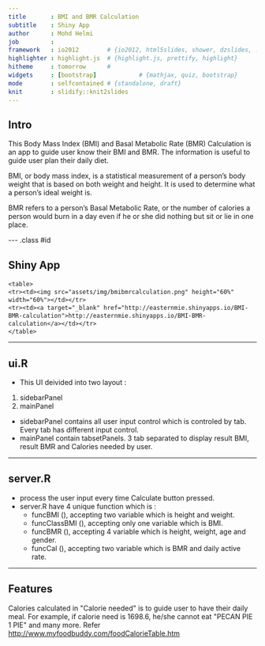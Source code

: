 ```yaml
---
title       : BMI and BMR Calculation 
subtitle    : Shiny App
author      : Mohd Helmi
job         : 
framework   : io2012        # {io2012, html5slides, shower, dzslides, ...}
highlighter : highlight.js  # {highlight.js, prettify, highlight}
hitheme     : tomorrow      # 
widgets     : [bootstrap]            # {mathjax, quiz, bootstrap}
mode        : selfcontained # {standalone, draft}
knit        : slidify::knit2slides
---
```


## Intro

This Body Mass Index (BMI) and Basal Metabolic Rate (BMR) Calculation is an app to guide user know their BMI and BMR. The information is useful to guide user plan their daily diet.

BMI, or body mass index, is a statistical measurement of a person’s body weight that is based on both weight and height. It is used to determine what a person’s ideal weight is.

BMR refers to a person’s Basal Metabolic Rate, or the number of calories a person would burn in a day even if he or she did nothing but sit or lie in one place.

--- .class #id 

## Shiny App

    <table>
    <tr><td><img src="assets/img/bmibmrcalculation.png" height="60%" width="60%"></td></tr>
    <tr><td><a target="_blank" href="http://easternmie.shinyapps.io/BMI-BMR-calculation">http://easternmie.shinyapps.io/BMI-BMR-calculation</a></td></tr>
    </table>

---

## ui.R

- This UI deivided into two layout :
1. sidebarPanel
2. mainPanel

- sidebarPanel contains all user input control which is controled by tab. Every tab has different input control.
- mainPanel contain tabsetPanels. 3 tab separated to display result BMI, result BMR and Calories needed by user.
---

## server.R

- process the user input every time Calculate button pressed.
- server.R have 4 unique function which is :
    - funcBMI (), accepting two variable which is height and weight.
    - funcClassBMI (), accepting only one variable which is BMI.
    - funcBMR (), accepting 4 variable which is height, weight, age and gender.
    - funcCal (), accepting two variable which is BMR and daily active rate.
---

## Features

Calories calculated in "Calorie needed" is to guide user to have their daily meal. For example, if calorie need is 1698.6, he/she cannot eat "PECAN PIE 1 PIE" and many more. Refer http://www.myfoodbuddy.com/foodCalorieTable.htm
